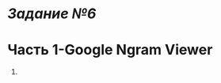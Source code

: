 *Задание №6*
============================
Часть 1-Google Ngram Viewer
============================
1.
